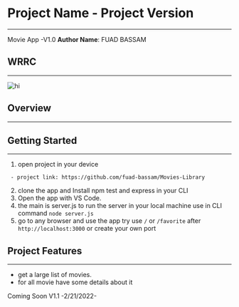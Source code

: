 # Project Name - Project Version
--------------------------------

 Movie App -V1.0
**Author Name**: FUAD BASSAM

## WRRC
----

![hi](https://firebasestorage.googleapis.com/v0/b/f22f-3c23f.appspot.com/o/task%2010.PNG?alt=media&token=7bc7a333-a688-4b93-8af7-4b4af97f2ecd)

## Overview
-----
## Getting Started
------
1. open project in your device

```
 - project link: https://github.com/fuad-bassam/Movies-Library
```

2. clone the app and Install npm test and express in your CLI
3. Open the app with VS Code.
4. the main is server.js to run the server in your local machine use in CLI command  `node server.js`
5. go to any browser and use the app try use `/` or `/favorite` after `http://localhost:3000` or create your own port 

## Project Features
-------
- get a large list of movies.
- for all movie have some details about it 

Coming Soon  V1.1   -2/21/2022-
